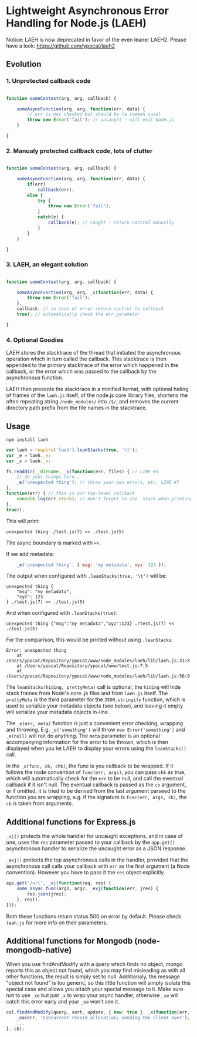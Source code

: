 # Lightweight Asynchronous Error Handling for Node.js (LAEH)

Notice: LAEH is now deprecated in favor of the even leaner LAEH2. Please have a look: https://github.com/ypocat/laeh2

## Evolution

### 1. Unprotected callback code

```js

function someContext(arg, arg, callback) {

	someAsyncFunction(arg, arg, function(err, data) {
		// err is not checked but should be (a common case)
		throw new Error('fail'); // uncaught - will exit Node.js
	}

}

```

### 2. Manualy protected callback code, lots of clutter

```js

function someContext(arg, arg, callback) {

	someAsyncFunction(arg, arg, function(err, data) {
		if(err)
			callback(err);
		else {
			try {
				throw new Error('fail');
			}
			catch(e) {
				callback(e); // caught - return control manually
			}
		}
	}

}

```

### 3. LAEH, an elegant solution

```js

function someContext(arg, arg, callback) {

	someAsyncFunction(arg, arg, _x(function(err, data) {
		throw new Error('fail');
	},
	callback, // in case of error return control to callback
	true); // automatically check the err parameter

}

```

### 4. Optional Goodies

LAEH stores the stacktrace of the thread that initiated the asynchronous operation which in turn called the callback. This stacktrace is then appended to the primary stacktrace of the error which happened in the callback, or the error which was passed to the callback by the asynchronous function.

LAEH then presents the stacktrace in a minified format, with optional hiding of frames of the `laeh.js` itself, of the node.js core library files, shortens the often repeating string `/node_modules/` into `/$/`, and removes the current directory path prefix from the file names in the stacktrace.


## Usage

	npm install laeh

```js
var laeh = require('laeh').leanStacks(true, '\t');
var _e = laeh._e;
var _x = laeh._x;

fs.readdir(__dirname, _x(function(err, files) { // LINE #5
	// do your things here..
	_e('unexpected thing'); // throw your own errors, etc. LINE #7
},
function(err) { // this is our top-level callback
	console.log(err.stack); // don't forget to use .stack when printing errors
},
true));

```

This will print:
	
	unexpected thing ./test.js(7) << ./test.js(5)
	
The async boundary is marked with `<<`.

If we add metadata:

```js
	_e('unexpected thing', { msg: 'my metadata', xyz: 123 });
```

The output when configured with `.leanStacks(true, '\t')` will be:

    unexpected thing {
        "msg": "my metadata",
        "xyz": 123
    } ./test.js(7) << ./test.js(5)

And when configured with `.leanStacks(true)`:

    unexpected thing {"msg":"my metadata","xyz":123} ./test.js(7) << ./test.js(5)

For the comparison, this would be printed without using `.leanStacks`:

    Error: unexpected thing
        at /Users/ypocat/Repository/ypocat/www/node_modules/laeh/lib/laeh.js:31:8
        at /Users/ypocat/Repository/ypocat/www/test.js:7:5
        at /Users/ypocat/Repository/ypocat/www/node_modules/laeh/lib/laeh.js:56:9


The `leanStacks(hiding, prettyMeta)` call is optional, the `hiding` will hide stack frames from Node's core .js files and from `laeh.js` itself. The `prettyMeta` is the third parameter for the `JSON.stringify` function, which is used to serialize your metadata objects (see below), and leaving it empty will serialize your metadata objects in-line.

The `_e(err, meta)` function is just a convenient error checking, wrapping and throwing. E.g. `_e('something')` will throw `new Error('something')` and `_e(null)` will not do anything. The `meta` parameter is an optional accompanying information for the error to be thrown, which is then displayed when you let LAEH to display your errors using the `leanStacks()` call.

In the `_x(func, cb, chk)`, the func is you callback to be wrapped. If it follows the node convention of `func(err, args)`, you can pass `chk` as true, which will automatically check for the `err` to be null, and call the eventual callback if it isn't null. The eventual callback is passed as the `cb` argument, or if omitted, it is tried to be derived from the last argument parseed to the function you are wrapping, e.g. if the signature is `func(err, args, cb)`, the `cb` is taken from arguments.

## Additional functions for Express.js

`_xj()` protects the whole handler for uncaught exceptions, and in case of one, uses the `res` parameter passed to your callback by the `app.get()` asynchronous handler to serialize the uncaught error as a JSON response.

`_exj()` protects the top asynchronous calls in the handler, provided that the asynchronous call calls your callback with `err` as the first argument (a Node convention). However you have to pass it the `res` object explicitly.

```js
app.get('/url', _xj(function(req, res) {
	some_async_func(arg1, arg2, _exj(function(err, jres) {
		res.json(jres);
	}, res));
}));
```

Both these functions return status 500 on error by default. Please check `leah.js` for more info on their parameters.

## Additional functions for Mongodb (node-mongodb-native)

When you use findAndModify with a query which finds no object, mongo reports this as object not found, which you may find misleading as with all other functions, the result is simply set to null. Additionaly, the message "object not found" is too generic, so this little function will simply isolate this special case and allows you attach your special message to it. Make sure not to use `_xe` but just `_x` to wrap your async handler, otherwise `_xe` will catch this error early and your `_ea` won't see it.

```js
col.findAndModify(query, sort, update, { new: true }, _x(function(err, result) {
	_ea(err, 'Concurrent record allocation; sending the client over');
	...
}, cb);
```
